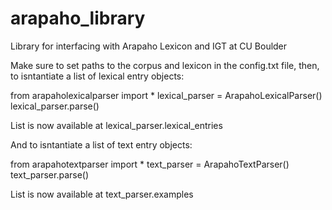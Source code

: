 # arapaho_library
Library for interfacing with Arapaho Lexicon and IGT at CU Boulder

Make sure to set paths to the corpus and lexicon in the config.txt file, then, to isntantiate a list of lexical entry objects:

from arapaholexicalparser import *
lexical_parser = ArapahoLexicalParser()
lexical_parser.parse()

List is now available at lexical_parser.lexical_entries

And to isntantiate a list of text entry objects:

from arapahotextparser import *
text_parser = ArapahoTextParser()
text_parser.parse()

List is now available at text_parser.examples